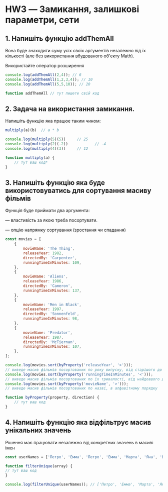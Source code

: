 
# HW3 — Замикання, залишкові параметри, сети
## 1. Напишіть функцію addThemAll
Вона буде знаходити суму усіх своїх аргументів незалежно від їх кількості (але без використання вбудованого об'єкту Math).

Використайте оператор розширення
```javascript
console.log(addThemAll(2,4)); // 6
console.log(addThemAll(1,2,3,4)); // 10
console.log(addThemAll(5,5,10)); // 20

function addThemAll // тут пишете свій код
```
## 2. Задача на використання замикання. 
Напишіть функцію яка працює таким чином:
```javascript 
multiply(a)(b)  // a * b
```
```javascript
console.log(multiply(5)(5))		// 25
console.log(multiply(2)(-2))	        // -4
console.log(multiply(4)(3))		// 12

function multiply(a) {
	// тут ваш код*
}
```
## 3. Напишіть функцію яка буде використовуватись для сортування масиву фільмів 

Функція буде приймати два аргумента:

— властивість за якою треба посортувати. 

— опцію напрямку сортування (зростання чи спадання)

```javascript
const movies = [
	{
		movieName: 'The Thing',
		releaseYear: 1982,
		directedBy: 'Carpenter',
		runningTimeInMinutes: 109,
	},
	{
		movieName: 'Aliens',
		releaseYear: 1986,
		directedBy: 'Cameron',
		runningTimeInMinutes: 137,
	},
	{
		movieName: 'Men in Black',
		releaseYear: 1997,
		directedBy: 'Sonnenfeld',
		runningTimeInMinutes: 98,
	},
	{
		movieName: 'Predator',
		releaseYear: 1987,
		directedBy: 'McTiernan',
		runningTimeInMinutes: 107,
	},
];

console.log(movies.sort(byProperty('releaseYear', '>'))); 
// виведе масив фільмів посортованих по року випуску, від старішого до новішого
console.log(movies.sort(byProperty('runningTimeInMinutes', '<'))); 
// виведе масив фільмів посортованих по їх тривалості, від найдовшого до найкоротшого
console.log(movies.sort(byProperty('movieName', '>'))); 
// виведе масив фільмів посортованих по назві, в алфавітному порядку

function byProperty(property, direction) {
	// тут ваш код
}
```

## 4. Напишіть функцію яка відфільтрує масив унікальних значень
Рішення має працювати незалежно від конкретних значень в масиві імен
```javascript
const userNames = ['Петро', 'Емма', 'Петро', 'Емма', 'Марта', 'Яна', 'Василь', 'Антон', 'Олена', 'Емма'];

function filterUnique(array) {
// тут ваш код 
}

console.log(filterUnique(userNames)); // ['Петро', 'Емма', 'Марта', 'Яна', 'Василь', 'Антон', 'Олена'];
```